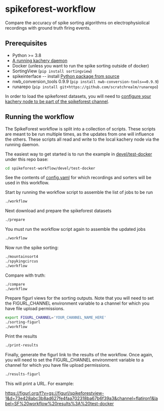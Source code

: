 # spikeforest-workflow

Compare the accuracy of spike sorting algorithms on electrophysiolical recordings with ground truth firing events.

## Prerequisites

* Python >= 3.8
* [A running kachery daemon](https://github.com/kacheryhub/kachery-doc/blob/main/doc/hostKacheryNode.md)
* Docker (unless you want to run the spike sorting outside of docker)
* SortingView (`pip install sortingview`)
* spikeinterface -- install [Python package from source](https://github.com/spikeinterface/spikeinterface)
* nwb_conversion_tools 0.9.9 (`pip install nwb-conversion-tools==0.9.9`)
* runarepo (`pip install git+https://github.com/scratchrealm/runarepo`)

In order to load the spikeforest datasets, you will need to [configure your kachery node to be part of the spikeforest channel](https://github.com/flatironinstitute/spikeforest/blob/main/doc/join-spikeforest-download-channel.md).

## Running the workflow

The SpikeForest workflow is split into a collection of scripts. These scripts are meant to be run multiple times, as the updates from one will influence the others. These scripts all read and write to the local kachery node via the running daemon.

The easiest way to get started is to run the example in [devel/test-docker](devel/test-docker) under this repo base:

```bash
cd spikeforest-workflow/devel/test-docker
```

See the contents of [config.yaml](devel/test-docker/config.yaml) for which recordings and sorters will be used in this workflow.

Start by running the workflow script to assemble the list of jobs to be run

```bash
./workflow
```

Next download and prepare the spikeforest datasets

```bash
./prepare
```

You must run the workflow script again to assemble the updated jobs

```bash
./workflow
```

Now run the spike sorting:

```bash
./mountainsort4
./spykingcircus
./workflow
```

Compare with truth:

```bash
./compare
./workflow
```

Prepare figurl views for the sorting outputs. Note that you will need to set the FIGURL_CHANNEL environment variable to a channel for which you have file upload permissions.

```bash
export FIGURL_CHANNEL='YOUR_CHANNEL_NAME_HERE'
./sorting-figurl
./workflow
```

Print the results

```bash
./print-results
```

Finally, generate the figurl link to the results of the workflow. Once again, you will need to set the FIGURL_CHANNEL environment variable to a channel for which you have file upload permissions.

```bash
./results-figurl
```

This will print a URL. For example:

https://figurl.org/f?v=gs://figurl/spikeforestview-1&d=73e428abc3b8ad627fe4faa702318ba67b6f39a3&channel=flatiron1&label=SF%20workflow%20results%3A%20test-docker
